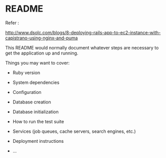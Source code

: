 # README


Refer :

http://www.dsolc.com/blogs/8-deploying-rails-app-to-ec2-instance-with-capistrano-using-nginx-and-puma



This README would normally document whatever steps are necessary to get the
application up and running.

Things you may want to cover:

* Ruby version

* System dependencies

* Configuration

* Database creation

* Database initialization

* How to run the test suite

* Services (job queues, cache servers, search engines, etc.)

* Deployment instructions

* ...

